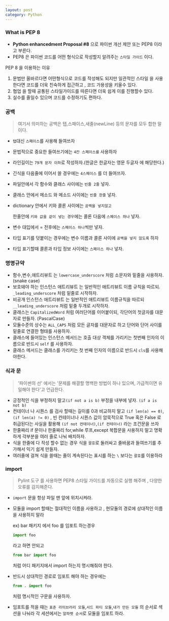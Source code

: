 ```yaml
---
layout: post
category: Python
---
```


### What is PEP 8

- **Python enhancedment Proposal #8** 으로 파이썬 개선 제안 또는 PEP8 이라고 부른다.
- PEP8 은 파이썬 코드를 어떤 형식으로 작성할지 알려주는 `스타일 가이드` 이다.

PEP 8 을 이용하는 이유
1. 문법만 올바르다면 어떤형식으로 코드를 작성해도 되지만 일관적인 스타일 을 사용한다면 코드를 더욱 친숙하게 접근하고 , 코드 가용성을 키울수 있다.
2. 협업 을 할때 공통된 스타일가이드를 따른다면 더욱 쉽게 이를 진행할수 있다.
3. 실수를 줄일수 있으며 코드를 수정하기도 편하다.

### 공백 
> 여기서 의미하는 공백은 탭,스패이스,새줄(newLine) 등의 문자를 모두 합한 말이다.
- `탭`대신 `스페이스`를 사용해 들여쓰자
- 문법적으로 중요한 들여쓰기에는 `4칸 스페이스를` 사용하자
- 라인길이는 `79개 문자 이하`로 작성하자.(한글은 한글자는 영문 두글자 에 해당한다.)
- 긴식을 다음줄에 이어서 쓸 경우에는 `4스페이스` 를 더 들여쓰자.
- 파일안에서 각 함수와 클래스 사이에는 `빈줄 2줄` 넣자.
- 클래스 안에서 메소드 와 메소드 사이에는 `빈줄 한줄` 넣자.
- dictionary 안에서 키와 콜론 사이에는 `공백을 넣지않고` 
    
    한줄안에 `키와 값을 같이 넣는 경우`에는 콜론 다음에 `스페이스 하나` 넣자.
- 변수 대입에서 = 전후에는 `스페이스 하나`씩만 넣자.
- 타입 표기를 덧붙이는 경우에는 변수 이름과 콜론 사이에 `공백을 넣지 않도록` 하자
- 타입 표기할때 콜론과 타입 정보 사이에는 `스페이스 하나` 넣자.

### 명명규약
- 함수,변수,애트리뷰트 는 `lowercase_underscore` 처럼 소문자와 밑줄을 사용하자.
(snake case)
- 보호돼야 하는 인스턴스 애트리뷰트 는 일반적인 애트리뷰트 이름 규칙을 따르되. `_leading_underscore` 처럼 밑줄로 시작하자.
- 비공개 인스턴스 애트리뷰트 는 일반적인 애트리뷰트 이름규칙을 따르되 `__leading_underscore` 처럼 밑줄 두개로 시작하자.
- 클래스는 `CapitalizedWord` 처럼 여러단어를 이어붙이되, 각단어의 첫글자를 대문자로 만들자. (PascalCase)
- 모듈수준의 상수는 `ALL_CAPS` 처럼 모든 글자를 대문자로 하고 단어와 단어 사이를 밑줄로 연결한 형태를 사용하자.
- 클래스에 들어있는 인스턴스 메서드는 호출 대상 객체를 가리키는 첫번째 인자의 이름으로 반드시 `self` 를 사용하자.
- 클래스 메서드는 클래스를 가리키는 첫 번째 인자의 이름으로 반드시 `cls`를 사용해야한다.

### 식과 문
> '파이썬의 선' 에서는 '문제를 해결할 명백한 방법이 하나 있으며, 가급적이면 유일해야 한다'고 언급한다.
- 긍정적인 식을 부정하지 말고`(if not a is b)` 부정을 내부에 넣자. `(if a is not b)` 
- 컨테이너 나 시퀀스 를 검사 할때는 길이를 0과 비교하지 말고 `(if len(a) == 0)`,`(if len(a) != 0)` , 빈 컨테이너나 시퀀스 값이 암묵적으로 True 혹은 False 로 취급된다는 사실을 활용해 `(if not 컨테이너)`,`(if 컨테이너)` 라는 조건문을 쓰자
- 한줄짜리 if 문이나 한줄짜리 for,while 루프,except 복합문을 사용하지 말고 명확하게 각부분을 여러 줄로 나눠 배치하자.
- 식을 한줄에 다 작성 할수 없는 경우 식을 `괄호`로 둘러싸고 줄바꿈과 들여쓰기를 추가해서 익기 쉽게 만들자.
- 여러줄에 걸쳐 식을 쓸때는 줄이 계속된다는 표시를 하는 `\` 보다는 `괄호`를 이용하라

### import
> Pylint 도구 를 사용하면 PEP8 스타일 가이드를 자동으로 실행 해주며 , 다양한 오류를 감지해준다.
- `import` 문을 항상 파일 맨 앞에 위치시켜라.
- 모듈을 import 할때는 절대적인 이름을 사용하고 , 현모듈의 경로에 상대적인 이름을 사용하지 말라 

    ex) bar 패키지 에서 foo 를 임포트 하는경우 
    
     ```python
    import foo
    ```
    라고 하면 안되고 
    ```python
    from bar import foo
    ```
    처럼 어디 패키지에서 import 하는지 명시해줘야 한다.

- 반드시 상대적인 경로로 임포트 해야 하는 경우에는 
     ```python
    from . import foo
    ```
    처럼 명시적인 구문을 사용하자.
- 임포트를 적을 때는 `표준 라이브러리 모듈`,`서드 파티 모듈`,`내가 만든 모듈` 의 순서로 섹션을 나눠라 각 세션에서는 `알파벳 순서`로 모듈을 임포트 하라.
